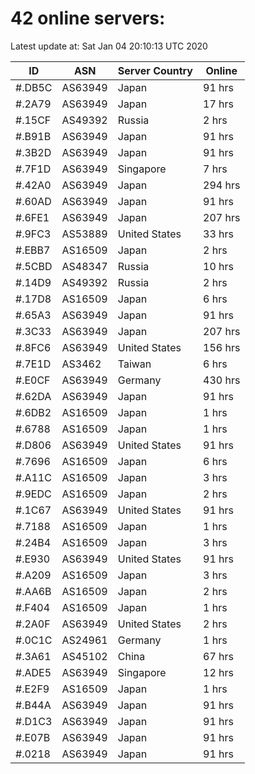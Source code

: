 # 42 online servers:

Latest update at: Sat Jan 04 20:10:13 UTC 2020

| ID | ASN | Server Country | Online |
| -- | --- | -------------- | ------ |
| #.DB5C | AS63949 | Japan | 91 hrs |
| #.2A79 | AS63949 | Japan | 17 hrs |
| #.15CF | AS49392 | Russia | 2 hrs |
| #.B91B | AS63949 | Japan | 91 hrs |
| #.3B2D | AS63949 | Japan | 91 hrs |
| #.7F1D | AS63949 | Singapore | 7 hrs |
| #.42A0 | AS63949 | Japan | 294 hrs |
| #.60AD | AS63949 | Japan | 91 hrs |
| #.6FE1 | AS63949 | Japan | 207 hrs |
| #.9FC3 | AS53889 | United States | 33 hrs |
| #.EBB7 | AS16509 | Japan | 2 hrs |
| #.5CBD | AS48347 | Russia | 10 hrs |
| #.14D9 | AS49392 | Russia | 2 hrs |
| #.17D8 | AS16509 | Japan | 6 hrs |
| #.65A3 | AS63949 | Japan | 91 hrs |
| #.3C33 | AS63949 | Japan | 207 hrs |
| #.8FC6 | AS63949 | United States | 156 hrs |
| #.7E1D | AS3462 | Taiwan | 6 hrs |
| #.E0CF | AS63949 | Germany | 430 hrs |
| #.62DA | AS63949 | Japan | 91 hrs |
| #.6DB2 | AS16509 | Japan | 1 hrs |
| #.6788 | AS16509 | Japan | 1 hrs |
| #.D806 | AS63949 | United States | 91 hrs |
| #.7696 | AS16509 | Japan | 6 hrs |
| #.A11C | AS16509 | Japan | 3 hrs |
| #.9EDC | AS16509 | Japan | 2 hrs |
| #.1C67 | AS63949 | United States | 91 hrs |
| #.7188 | AS16509 | Japan | 1 hrs |
| #.24B4 | AS16509 | Japan | 3 hrs |
| #.E930 | AS63949 | United States | 91 hrs |
| #.A209 | AS16509 | Japan | 3 hrs |
| #.AA6B | AS16509 | Japan | 2 hrs |
| #.F404 | AS16509 | Japan | 1 hrs |
| #.2A0F | AS63949 | United States | 2 hrs |
| #.0C1C | AS24961 | Germany | 1 hrs |
| #.3A61 | AS45102 | China | 67 hrs |
| #.ADE5 | AS63949 | Singapore | 12 hrs |
| #.E2F9 | AS16509 | Japan | 1 hrs |
| #.B44A | AS63949 | Japan | 91 hrs |
| #.D1C3 | AS63949 | Japan | 91 hrs |
| #.E07B | AS63949 | Japan | 91 hrs |
| #.0218 | AS63949 | Japan | 91 hrs |

